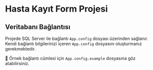 # Hasta Kayıt Form Projesi

## Veritabanı Bağlantısı

Projede SQL Server ile bağlantı `App.config` dosyası üzerinden sağlanır.  
Kendi bağlantı bilgilerinizi içeren `App.config` dosyasını oluşturmanız gerekmektedir.

📄 Örnek bağlantı cümlesi için `App.config.example` dosyasına göz atabilirsiniz.
